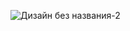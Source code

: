 
![Дизайн без названия-2](https://github.com/LeraPolovinkina/Orgo/assets/92320503/ffbd55fd-308e-4ab8-9b11-6e9294ac6b46)
